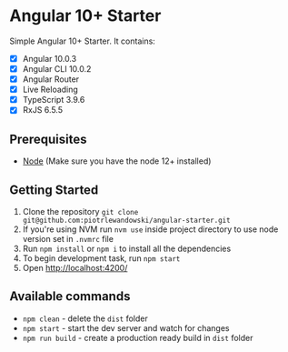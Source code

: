 # Angular 10+ Starter

Simple Angular 10+ Starter. It contains:
- [x] Angular 10.0.3
- [x] Angular CLI 10.0.2
- [x] Angular Router
- [x] Live Reloading
- [x] TypeScript 3.9.6
- [x] RxJS 6.5.5

## Prerequisites

* [Node](https://nodejs.org/) (Make sure you have the node 12+ installed)

## Getting Started

1. Clone the repository `git clone git@github.com:piotrlewandowski/angular-starter.git`
2. If you're using NVM run `nvm use` inside project directory to use node version set in `.nvmrc` file
3. Run `npm install` or `npm i` to install all the dependencies
4. To begin development task, run `npm start`
5. Open [http://localhost:4200/](http://localhost:4200/)

## Available commands

- `npm clean` - delete the `dist` folder
- `npm start` - start the dev server and watch for changes
- `npm run build` - create a production ready build in `dist` folder
